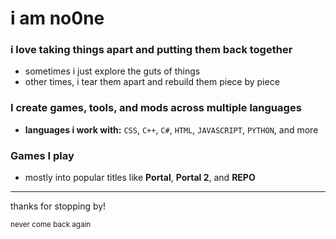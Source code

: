 #  i am **no0ne**

###  i love taking things apart and putting them back together
- sometimes i just explore the guts of things
- other times, i tear them apart and rebuild them piece by piece 

###  I create games, tools, and mods across multiple languages
- **languages i work with:** `CSS`, `C++`, `C#`, `HTML`, `JAVASCRIPT`, `PYTHON`, and more 

###  Games I play
- mostly into popular titles like **Portal**, **Portal 2**, and **REPO**

---

thanks for stopping by!

<small>never come back again</small>
